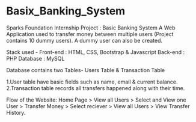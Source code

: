 # Basix_Banking_System

Sparks Foundation Internship Project : Basic Banking System
A Web Application used to transfer money between multiple users (Project contains 10 dummy users). A dummy user can also be created.

Stack used - Front-end : HTML, CSS, Bootstrap & Javascript 
Back-end : PHP 
Database : MySQL

Database contains two Tables- Users Table & Transaction Table

1.User table have basic fields such as name, email & current balance.
2.Transaction table records all transfers happened along with their time.

Flow of the Website: Home Page > View all Users > Select and View one User > Transfer Money > Select reciever > View all Users > View Transfer History.
